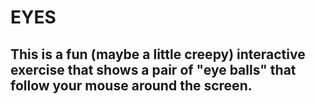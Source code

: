 # EYES

## This is a fun (maybe a little creepy) interactive exercise that shows a pair of "eye balls" that follow your mouse around the screen. 

### 
